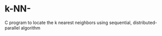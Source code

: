 # k-NN-
C program to locate the k nearest neighbors using sequential, distributed-parallel algorithm 
